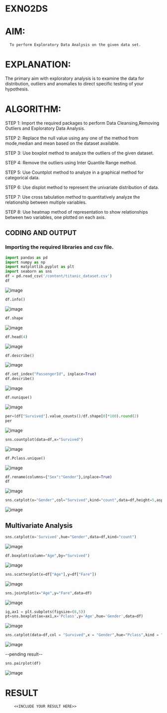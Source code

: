 # EXNO2DS
# AIM:
      To perform Exploratory Data Analysis on the given data set.
      
# EXPLANATION:
  The primary aim with exploratory analysis is to examine the data for distribution, outliers and anomalies to direct specific testing of your hypothesis.
  
# ALGORITHM:
STEP 1: Import the required packages to perform Data Cleansing,Removing Outliers and Exploratory Data Analysis.

STEP 2: Replace the null value using any one of the method from mode,median and mean based on the dataset available.

STEP 3: Use boxplot method to analyze the outliers of the given dataset.

STEP 4: Remove the outliers using Inter Quantile Range method.

STEP 5: Use Countplot method to analyze in a graphical method for categorical data.

STEP 6: Use displot method to represent the univariate distribution of data.

STEP 7: Use cross tabulation method to quantitatively analyze the relationship between multiple variables.

STEP 8: Use heatmap method of representation to show relationships between two variables, one plotted on each axis.

## CODING AND OUTPUT
### Importing the required libraries and csv file.
``` python
import pandas as pd
import numpy as np
import matplotlib.pyplot as plt
import seaborn as sns
df = pd.read_csv('/content/titanic_dataset.csv')
df
```
![image](https://github.com/user-attachments/assets/c2499a8c-4d4b-4218-9752-a6e5acca0426)

``` python
df.info()
```
![image](https://github.com/user-attachments/assets/240975f3-b621-437f-b503-e0f0d1b4a675)

``` python
df.shape
```
![image](https://github.com/user-attachments/assets/2c7eeafa-5a54-4115-ab3b-e9340ff9e1cb)

``` python
df.head(4)
```
![image](https://github.com/user-attachments/assets/68618055-f00d-44d9-8173-927f27b50460)

``` python
df.describe()
```
![image](https://github.com/user-attachments/assets/7cfc1ee6-c5c0-4535-a8a3-b92298058d14)

``` python
df.set_index("PassengerId", inplace=True)
df.describe()
```
![image](https://github.com/user-attachments/assets/ff543a9e-5685-4003-9cb2-093818181d2a)

``` python
df.nunique()
```
![image](https://github.com/user-attachments/assets/c20bf8a9-c514-4f75-82d4-4ff620f5655a)

``` python
per=(df["Survived"].value_counts()/df.shape[0]*100).round(2)
per
```
![image](https://github.com/user-attachments/assets/d632baa3-188e-4b65-9f11-a1dc73811c90)

``` python
sns.countplot(data=df,x="Survived")
```
![image](https://github.com/user-attachments/assets/05dea6e5-78d4-40a0-9551-1a82d4743b58)

``` python
df.Pclass.unique()
```
![image](https://github.com/user-attachments/assets/419f5490-a6de-401c-8a50-b7729ed302aa)

``` python
df.rename(columns={"Sex":"Gender"},inplace=True)
df
```
![image](https://github.com/user-attachments/assets/73cd0f4d-cb4c-4cc9-bbae-c713db92f975)

``` python
sns.catplot(x="Gender",col="Survived",kind="count",data=df,height=5,aspect=.7)
```
![image](https://github.com/user-attachments/assets/e11dd0e1-652b-4aca-bccd-0287ce70fcae)

## Multivariate Analysis

``` python
sns.catplot(x='Survived',hue="Gender",data=df,kind="count")
```
![image](https://github.com/user-attachments/assets/ed1197cd-786b-43bd-977e-7ff3d9202207)

``` python
df.boxplot(column="Age",by="Survived")
```
![image](https://github.com/user-attachments/assets/fd57e3c9-7624-4a83-9e15-0aee68bffe59)

``` python
sns.scatterplot(x=df["Age"],y=df["Fare"])
```
![image](https://github.com/user-attachments/assets/23a56e8a-27fb-4d55-8657-4b9a0acdddb4)

``` python
sns.jointplot(x="Age",y="Fare",data=df)
```
![image](https://github.com/user-attachments/assets/36031428-0e59-4f41-b5af-faa1ff16f5e7)

``` python
ig,ax1 = plt.subplots(figsize=(8,5))
pt=sns.boxplot(ax=ax1,x='Pclass',y='Age',hue='Gender',data=df)
```
![image](https://github.com/user-attachments/assets/96a94b58-8dd4-4786-b6a3-2ed18037d73c)


``` python
sns.catplot(data=df,col = "Survived",x = "Gender",hue="Pclass",kind = "count")
```
![image](https://github.com/user-attachments/assets/91f26ef3-e1ba-430c-874b-97cc22791611)

--pending result--

``` python
sns.pairplot(df)
```
![image](https://github.com/user-attachments/assets/ba70be43-ac2c-414d-b93b-72b65ddf7b0b)


# RESULT
        <<INCLUDE YOUR RESULT HERE>>
